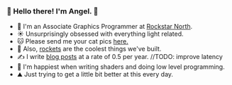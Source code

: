 ### 🚀 Hello there! I'm Angel. 🚀

 - 💼 I'm an Associate Graphics Programmer at [Rockstar North](https://www.rockstargames.com/careers/).
 - ☀️ Unsurprisingly obsessed with everything light related.
 - 🐱 Please send me your cat pics [here.](https://twitter.com/aortizelguero)
 - 🚀 Also, [rockets](https://media.wired.com/photos/5933242f26780e6c04d2e81b/master/w_1600%2Cc_limit/ASTP_Saturn_IB.jpg) are the coolest things we've built.
 - ✍️ I write [blog posts](http://www.aortiz.me/2018/12/21/CG.html) at a rate of 0.5 per year. //TODO: improve latency
 - 🧙 I'm happiest when writing shaders and doing low level programming.
 - ⛰️ Just trying to get a little bit better at this every day.

 
